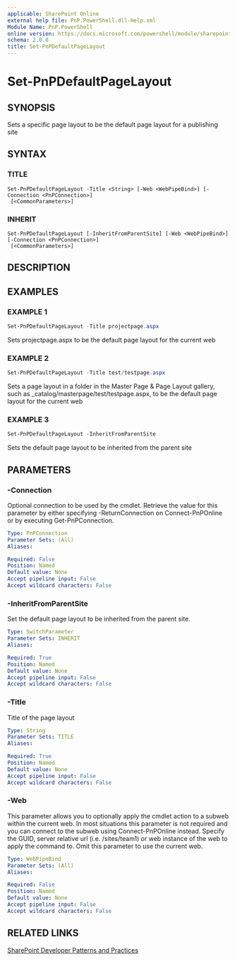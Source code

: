 ```yaml
---
applicable: SharePoint Online
external help file: PnP.PowerShell.dll-Help.xml
Module Name: PnP.PowerShell
online version: https://docs.microsoft.com/powershell/module/sharepoint-pnp/set-pnpdefaultpagelayout
schema: 2.0.0
title: Set-PnPDefaultPageLayout
---
```


# Set-PnPDefaultPageLayout

## SYNOPSIS
Sets a specific page layout to be the default page layout for a publishing site

## SYNTAX

### TITLE
```
Set-PnPDefaultPageLayout -Title <String> [-Web <WebPipeBind>] [-Connection <PnPConnection>]
 [<CommonParameters>]
```

### INHERIT
```
Set-PnPDefaultPageLayout [-InheritFromParentSite] [-Web <WebPipeBind>] [-Connection <PnPConnection>]
 [<CommonParameters>]
```

## DESCRIPTION

## EXAMPLES

### EXAMPLE 1
```powershell
Set-PnPDefaultPageLayout -Title projectpage.aspx
```

Sets projectpage.aspx to be the default page layout for the current web

### EXAMPLE 2
```powershell
Set-PnPDefaultPageLayout -Title test/testpage.aspx
```

Sets a page layout in a folder in the Master Page & Page Layout gallery, such as _catalog/masterpage/test/testpage.aspx, to be the default page layout for the current web

### EXAMPLE 3
```powershell
Set-PnPDefaultPageLayout -InheritFromParentSite
```

Sets the default page layout to be inherited from the parent site

## PARAMETERS

### -Connection
Optional connection to be used by the cmdlet. Retrieve the value for this parameter by either specifying -ReturnConnection on Connect-PnPOnline or by executing Get-PnPConnection.

```yaml
Type: PnPConnection
Parameter Sets: (All)
Aliases:

Required: False
Position: Named
Default value: None
Accept pipeline input: False
Accept wildcard characters: False
```

### -InheritFromParentSite
Set the default page layout to be inherited from the parent site.

```yaml
Type: SwitchParameter
Parameter Sets: INHERIT
Aliases:

Required: True
Position: Named
Default value: None
Accept pipeline input: False
Accept wildcard characters: False
```

### -Title
Title of the page layout

```yaml
Type: String
Parameter Sets: TITLE
Aliases:

Required: True
Position: Named
Default value: None
Accept pipeline input: False
Accept wildcard characters: False
```

### -Web
This parameter allows you to optionally apply the cmdlet action to a subweb within the current web. In most situations this parameter is not required and you can connect to the subweb using Connect-PnPOnline instead. Specify the GUID, server relative url (i.e. /sites/team1) or web instance of the web to apply the command to. Omit this parameter to use the current web.

```yaml
Type: WebPipeBind
Parameter Sets: (All)
Aliases:

Required: False
Position: Named
Default value: None
Accept pipeline input: False
Accept wildcard characters: False
```

## RELATED LINKS

[SharePoint Developer Patterns and Practices](https://aka.ms/sppnp)